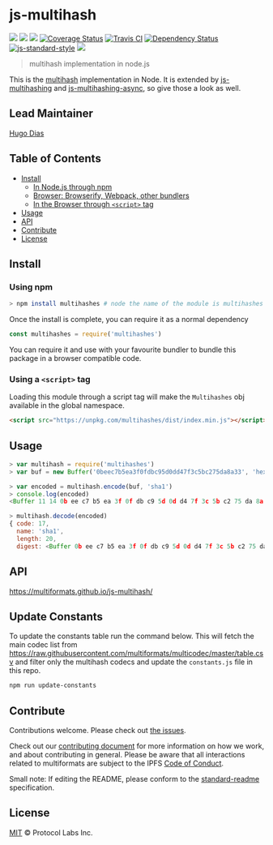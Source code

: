 js-multihash
============

[![](https://img.shields.io/badge/made%20by-Protocol%20Labs-blue.svg?style=flat-square)](http://ipn.io)
[![](https://img.shields.io/badge/project-multiformats-blue.svg?style=flat-square)](https://github.com/multiformats/multiformats)
[![](https://img.shields.io/badge/freenode-%23ipfs-blue.svg?style=flat-square)](https://webchat.freenode.net/?channels=%23ipfs)
[![Coverage Status](https://coveralls.io/repos/github/multiformats/js-multihash/badge.svg?branch=master)](https://coveralls.io/github/multiformats/js-multihash?branch=master)
[![Travis CI](https://img.shields.io/travis/multiformats/js-multihash.svg?style=flat-square&branch=master)](https://travis-ci.org/multiformats/js-multihash)
[![Dependency Status](https://david-dm.org/multiformats/js-multihash.svg?style=flat-square)](https://david-dm.org/multiformats/js-multihash)
[![js-standard-style](https://img.shields.io/badge/code%20style-standard-brightgreen.svg?style=flat-square)](https://github.com/feross/standard)
[![](https://img.shields.io/badge/readme%20style-standard-brightgreen.svg?style=flat-square)](https://github.com/RichardLitt/standard-readme)

> multihash implementation in node.js

This is the [multihash](//github.com/multiformats/multihash) implementation in Node.
It is extended by [js-multihashing](https://github.com/multiformats/js-multihashing)
and [js-multihashing-async](https://github.com/multiformats/js-multihashing-async),
so give those a look as well.

## Lead Maintainer

[Hugo Dias](http://github.com/hugomrdias/)

## Table of Contents

- [Install](#install)
  - [In Node.js through npm](#in-nodejs-through-npm)
  - [Browser: Browserify, Webpack, other bundlers](#browser-browserify-webpack-other-bundlers)
  - [In the Browser through `<script>` tag](#in-the-browser-through-script-tag)
- [Usage](#usage)
- [API](#api)
- [Contribute](#contribute)
- [License](#license)

## Install

### Using npm

```bash
> npm install multihashes # node the name of the module is multihashes
```

Once the install is complete, you can require it as a normal dependency

```js
const multihashes = require('multihashes')
```

You can require it and use with your favourite bundler to bundle this package in a browser compatible code.

### Using a `<script>` tag

Loading this module through a script tag will make the ```Multihashes``` obj available in the global namespace.

```html
<script src="https://unpkg.com/multihashes/dist/index.min.js"></script>
```

## Usage

```js
> var multihash = require('multihashes')
> var buf = new Buffer('0beec7b5ea3f0fdbc95d0dd47f3c5bc275da8a33', 'hex')

> var encoded = multihash.encode(buf, 'sha1')
> console.log(encoded)
<Buffer 11 14 0b ee c7 b5 ea 3f 0f db c9 5d 0d d4 7f 3c 5b c2 75 da 8a 33>

> multihash.decode(encoded)
{ code: 17,
  name: 'sha1',
  length: 20,
  digest: <Buffer 0b ee c7 b5 ea 3f 0f db c9 5d 0d d4 7f 3c 5b c2 75 da 8a 33> }
```

## API

https://multiformats.github.io/js-multihash/

## Update Constants

To update the constants table run the command below. This will fetch the main codec list from https://raw.githubusercontent.com/multiformats/multicodec/master/table.csv and filter only the multihash codecs and update the `constants.js` file in this repo.

```sh
npm run update-constants
```


## Contribute

Contributions welcome. Please check out [the issues](https://github.com/multiformats/js-multihash/issues).

Check out our [contributing document](https://github.com/multiformats/multiformats/blob/master/contributing.md) for more information on how we work, and about contributing in general. Please be aware that all interactions related to multiformats are subject to the IPFS [Code of Conduct](https://github.com/ipfs/community/blob/master/code-of-conduct.md).

Small note: If editing the README, please conform to the [standard-readme](https://github.com/RichardLitt/standard-readme) specification.

## License

[MIT](LICENSE) © Protocol Labs Inc.
